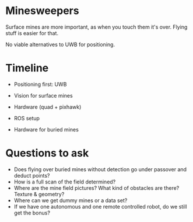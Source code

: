 Minesweepers
============

Surface mines are more important, as when you touch them it's over.
Flying stuff is easier for that.

No viable alternatives to UWB for positioning.


# Timeline

- Positioning first: UWB
- Vision for surface mines
- Hardware (quad + pixhawk)
- ROS setup

- Hardware for buried mines


# Questions to ask

- Does flying over buried mines without detection go under passover and deduct points?
- How is a full scan of the field determined?
- Where are the mine field pictures? What kind of obstacles are there? Texture & geometry?
- Where can we get dummy mines or a data set?
- If we have one autonomous and one remote controlled robot, do we still get the bonus?
